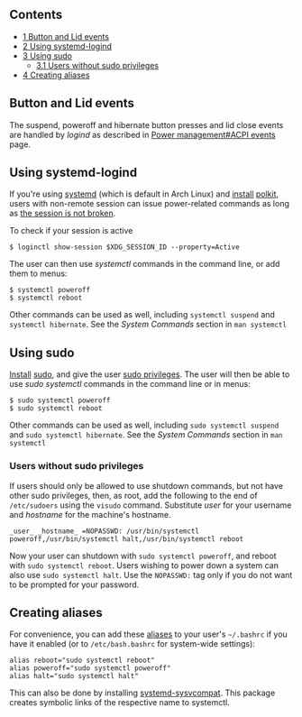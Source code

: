 ## Contents

*   [1 Button and Lid events](#Button_and_Lid_events)
*   [2 Using systemd-logind](#Using_systemd-logind)
*   [3 Using sudo](#Using_sudo)
    *   [3.1 Users without sudo privileges](#Users_without_sudo_privileges)
*   [4 Creating aliases](#Creating_aliases)

## Button and Lid events

The suspend, poweroff and hibernate button presses and lid close events are handled by _logind_ as described in [Power management#ACPI events](/index.php/Power_management#ACPI_events "Power management") page.

## Using systemd-logind

If you're using [systemd](/index.php/Systemd "Systemd") (which is default in Arch Linux) and [install](/index.php/Install "Install") [polkit](https://www.archlinux.org/packages/?name=polkit), users with non-remote session can issue power-related commands as long as [the session is not broken](/index.php/General_troubleshooting#Session_permissions "General troubleshooting").

To check if your session is active

```
$ loginctl show-session $XDG_SESSION_ID --property=Active

```

The user can then use _systemctl_ commands in the command line, or add them to menus:

```
$ systemctl poweroff
$ systemctl reboot

```

Other commands can be used as well, including `systemctl suspend` and `systemctl hibernate`. See the _System Commands_ section in `man systemctl`

## Using sudo

[Install](/index.php/Install "Install") [sudo](https://www.archlinux.org/packages/?name=sudo), and give the user [sudo privileges](/index.php/Sudo "Sudo"). The user will then be able to use _sudo systemctl_ commands in the command line or in menus:

```
$ sudo systemctl poweroff
$ sudo systemctl reboot

```

Other commands can be used as well, including `sudo systemctl suspend` and `sudo systemctl hibernate`. See the _System Commands_ section in `man systemctl`

### Users without sudo privileges

If users should only be allowed to use shutdown commands, but not have other sudo privileges, then, as root, add the following to the end of `/etc/sudoers` using the `visudo` command. Substitute _user_ for your username and _hostname_ for the machine's hostname.

```
_user_ _hostname_ =NOPASSWD: /usr/bin/systemctl poweroff,/usr/bin/systemctl halt,/usr/bin/systemctl reboot

```

Now your user can shutdown with `sudo systemctl poweroff`, and reboot with `sudo systemctl reboot`. Users wishing to power down a system can also use `sudo systemctl halt`. Use the `NOPASSWD:` tag only if you do not want to be prompted for your password.

## Creating aliases

For convenience, you can add these [aliases](/index.php/Bash#Aliases "Bash") to your user's `~/.bashrc` if you have it enabled (or to `/etc/bash.bashrc` for system-wide settings):

```
alias reboot="sudo systemctl reboot"
alias poweroff="sudo systemctl poweroff"
alias halt="sudo systemctl halt"

```

This can also be done by installing [systemd-sysvcompat](https://www.archlinux.org/packages/?name=systemd-sysvcompat). This package creates symbolic links of the respective name to systemctl.